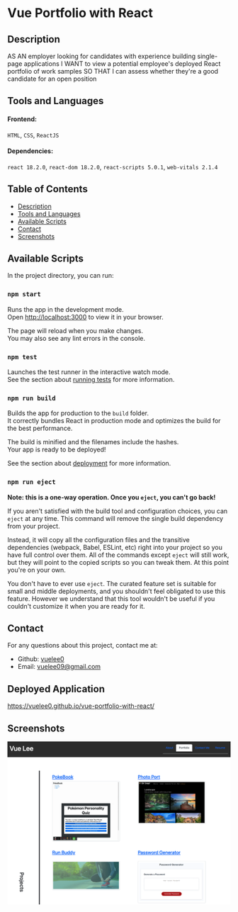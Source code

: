 # Vue Portfolio with React

## Description
AS AN employer looking for candidates with experience building single-page applications
I WANT to view a potential employee's deployed React portfolio of work samples
SO THAT I can assess whether they're a good candidate for an open position

## Tools and Languages
#### Frontend:
`HTML`, `CSS`, `ReactJS`

#### Dependencies:
`react 18.2.0`, `react-dom 18.2.0`, `react-scripts 5.0.1`, `web-vitals 2.1.4`

## Table of Contents
* [Description](#description)
* [Tools and Languages](#toolsandlanguages)
* [Available Scripts](#availablescripts)
* [Contact](#contact)
* [Screenshots](#screenshots)

## Available Scripts

In the project directory, you can run:

### `npm start`

Runs the app in the development mode.\
Open [http://localhost:3000](http://localhost:3000) to view it in your browser.

The page will reload when you make changes.\
You may also see any lint errors in the console.

### `npm test`

Launches the test runner in the interactive watch mode.\
See the section about [running tests](https://facebook.github.io/create-react-app/docs/running-tests) for more information.

### `npm run build`

Builds the app for production to the `build` folder.\
It correctly bundles React in production mode and optimizes the build for the best performance.

The build is minified and the filenames include the hashes.\
Your app is ready to be deployed!

See the section about [deployment](https://facebook.github.io/create-react-app/docs/deployment) for more information.

### `npm run eject`

**Note: this is a one-way operation. Once you `eject`, you can't go back!**

If you aren't satisfied with the build tool and configuration choices, you can `eject` at any time. This command will remove the single build dependency from your project.

Instead, it will copy all the configuration files and the transitive dependencies (webpack, Babel, ESLint, etc) right into your project so you have full control over them. All of the commands except `eject` will still work, but they will point to the copied scripts so you can tweak them. At this point you're on your own.

You don't have to ever use `eject`. The curated feature set is suitable for small and middle deployments, and you shouldn't feel obligated to use this feature. However we understand that this tool wouldn't be useful if you couldn't customize it when you are ready for it.

## Contact
For any questions about this project, contact me at:
- Github: [vuelee0](https://github.com/vuelee0)
- Email: vuelee09@gmail.com

## Deployed Application
https://vuelee0.github.io/vue-portfolio-with-react/

## Screenshots
![image](./public/react-portfolio-SS.png)